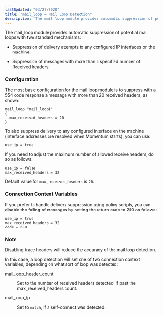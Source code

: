 ```yaml
---
lastUpdated: "03/27/2020"
title: "mail_loop – Mail Loop Detection"
description: "The mail loop module provides automatic suppression of potential mail loops with two standard mechanisms Suppression of delivery attempts to any configured IP interfaces on the machine Suppression of messages with more than a specified number of Received headers The most basic configuration for the mail loop module is to..."
---
```


<a name="idp22022048"></a> 

The mail_loop module provides automatic suppression of potential mail loops with two standard mechanisms:

*   Suppression of delivery attempts to any configured IP interfaces on the machine.

*   Suppression of messages with more than a specified number of Received headers.

### <a name="idp22026800"></a> Configuration

The most basic configuration for the mail loop module is to suppress with a 554 code response a message with more than 20 received headers, as shown:

<a name="example.mail_loop.3"></a> 


```
mail_loop "mail_loop1"
{
  max_received_headers = 20
}
```

To also suppress delivery to any configured interface on the machine (interface addresses are resolved when Momentum starts), you can use:

`use_ip = true`

If you need to adjust the maximum number of allowed receive headers, do so as follows:

```
use_ip = false
max_received_headers = 32
```

Default value for `max_received_headers` is `20`.

### <a name="modules.mail_loop.context.variables"></a> Connection Context Variables

If you prefer to handle delivery suppression using policy scripts, you can disable the failing of messages by setting the return code to 250 as follows:

```
use_ip = true
max_received_headers = 32
code = 250
```

### Note

Disabling trace headers will reduce the accuracy of the mail loop detection.

In this case, a loop detection will set one of two connection context variables, depending on what sort of loop was detected:

<dl class="variablelist">

<dt>mail_loop_header_count</dt>

<dd>

Set to the number of received headers detected, if past the max_received_headers count.

</dd>

<dt>mail_loop_ip</dt>

<dd>

Set to `match`, if a self-connect was detected.

</dd>

</dl>